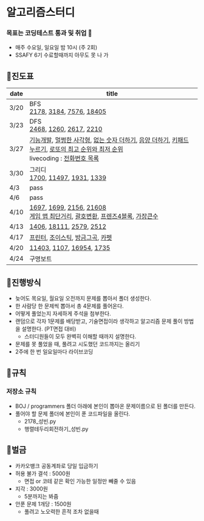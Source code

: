 # 알고리즘스터디

### 목표는 코딩테스트 통과 및 취업 🙏

* 매주 수요일, 일요일 밤 10시 (주 2회)
* SSAFY 6기 수료할때까지 아무도 못 나 가

## 🚩진도표

| date | title                                                        |
| ---- | ------------------------------------------------------------ |
| 3/20 | BFS <br />[2178](https://github.com/SSAFY6th-GJ/BOJ/tree/main/2178), [3184](https://github.com/SSAFY6th-GJ/BOJ/tree/main/3184), [7576](https://github.com/SSAFY6th-GJ/BOJ/tree/main/7576), [18405](https://github.com/SSAFY6th-GJ/BOJ/tree/main/18405) |
| 3/23 | DFS<br />[2468](https://github.com/SSAFY6th-GJ/BOJ/tree/main/2468), [1260](https://github.com/SSAFY6th-GJ/BOJ/tree/main/1260), [2617](https://github.com/SSAFY6th-GJ/BOJ/tree/main/2617), [2210](https://github.com/SSAFY6th-GJ/BOJ/tree/main/2210) |
| 3/27 | [기능개발](https://github.com/SSAFY6th-GJ/programmers/tree/main/기능개발), [멀쩡한 사각형](https://github.com/SSAFY6th-GJ/programmers/tree/main/멀쩡한%20사각형), [없는 숫자 더하기](https://github.com/SSAFY6th-GJ/programmers/tree/main/없는%20숫자%20더하기), [음양 더하기](https://github.com/SSAFY6th-GJ/programmers/tree/main/음양%20더하기), [키패드 누르기](https://github.com/SSAFY6th-GJ/programmers/tree/main/키패드%20누르기), [로또의 최고 순위와 최저 순위](https://github.com/SSAFY6th-GJ/programmers/tree/main/로또의%20최고%20순위와%20최저%20순위)<br />livecoding : [전화번호 목록](https://github.com/SSAFY6th-GJ/programmers/tree/main/전화번호%20목록) |
| 3/30 | 그리디<br />[1700](https://github.com/SSAFY6th-GJ/BOJ/tree/main/1700), [11497](https://github.com/SSAFY6th-GJ/BOJ/tree/main/11497), [1931](https://github.com/SSAFY6th-GJ/BOJ/tree/main/1931), [1339](https://github.com/SSAFY6th-GJ/BOJ/tree/main/1339) |
| 4/3  | pass                                                         |
| 4/6  | pass                                                         |
| 4/10 | [1697](https://github.com/SSAFY6th-GJ/BOJ/tree/main/1697), [1699](https://github.com/SSAFY6th-GJ/BOJ/tree/main/1699), [2156](https://github.com/SSAFY6th-GJ/BOJ/tree/main/2156), [21608](https://github.com/SSAFY6th-GJ/BOJ/tree/main/21608)<br />[게임 맵 최단거리](https://github.com/SSAFY6th-GJ/programmers/tree/main/게임%20맵%20최단거리), [괄호변환](https://github.com/SSAFY6th-GJ/programmers/tree/main/괄호변환), [프렌즈4블록](https://github.com/SSAFY6th-GJ/programmers/tree/main/프렌즈4블록), [가장큰수](https://github.com/SSAFY6th-GJ/programmers/tree/main/가장큰수) |
| 4/13 | [1406](https://github.com/SSAFY6th-GJ/BOJ/tree/main/1406), [18111](https://github.com/SSAFY6th-GJ/BOJ/tree/main/18111), [2579](https://github.com/SSAFY6th-GJ/BOJ/tree/main/2579), [2512](https://github.com/SSAFY6th-GJ/BOJ/tree/main/2512) |
| 4/17 | [프린터](https://github.com/SSAFY6th-GJ/programmers/tree/main/프린터), [조이스틱](https://github.com/SSAFY6th-GJ/programmers/tree/main/조이스틱), [방금그곡](https://github.com/SSAFY6th-GJ/programmers/tree/main/방금그곡), [카펫](https://github.com/SSAFY6th-GJ/programmers/tree/main/카펫) |
| 4/20 | [11403](https://github.com/SSAFY6th-GJ/BOJ/tree/main/11403), [1107](https://github.com/SSAFY6th-GJ/BOJ/tree/main/1107), [16954](https://github.com/SSAFY6th-GJ/BOJ/tree/main/16954), [1735](https://github.com/SSAFY6th-GJ/BOJ/tree/main/1735) |
| 4/24 | 구명보트                                                     |

## 🚩진행방식

* 늦어도 목요일, 월요일 오전까지 문제를 뽑아서 폴더 생성한다.
* 한 사람당 한 문제씩 뽑아서 총 4문제를 풀어온다.
* 어떻게 풀었는지 자세하게 주석을 첨부한다.
* 랜덤으로 각자 1문제를 배당받고, 기술면접이라 생각하고 알고리즘 문제 풀이 방법을 설명한다. (PT면접 대비)
  * 스터디원들이 모두 완벽히 이해할 때까지 설명한다.
* 문제를 못 풀었을 때, 풀려고 시도했던 코드까지는 올리기
* 2주에 한 번 일요일마다 라이브코딩

## 🚩규칙

### 저장소 규칙

* BOJ / programmers 폴더 아래에 본인이 뽑아온 문제이름으로 된 폴더를 만든다.
* 풀어야 할 문제 폴더에 본인이 푼 코드파일을 올린다.
  * 2178_성빈.py
  * 행렬테두리회전하기_성빈.py

## 🚩벌금

* 카카오뱅크 공동계좌로 당일 입금하기
* 허용 불가 결석 : 5000원
  * 면접 or 코테 같은 확인 가능한 일정만 빼줄 수 있음
* 지각 : 3000원
  * 5분까지는 봐줌
* 안푼 문제 1개당 : 1500원
  * 풀려고 노오력한 흔적 조차 없을때

